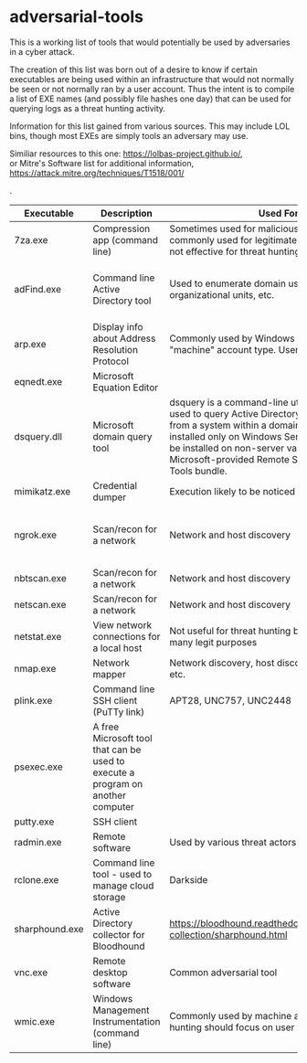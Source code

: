 # adversarial-tools

This is a working list of tools that would potentially be used by adversaries in a cyber attack.  

The creation of this list was born out of a desire to know if certain executables are being used within an infrastructure that would not normally be seen or not normally ran by a user account.   Thus the intent is to compile a list of EXE names (and possibly file hashes one day) that can be used for querying logs as a threat hunting activity.  

Information for this list gained from various sources.  This may include LOL bins, though most EXEs are simply tools an adversary may use.

Similiar resources to this one:  https://lolbas-project.github.io/,  
or Mitre's Software list for additional information, https://attack.mitre.org/techniques/T1518/001/

.  

Executable    | Description   | Used For    | MITRE ATT@ACK  |  
| ----------- | -----------   | ----------- | -----------    |  
|   7za.exe   | Compression app (command line) | Sometimes used for malicious activity. Also commonly used for legitimate activity, therefore, not effective for threat hunting | https://attack.mitre.org/techniques/T1027/ |  
| adFind.exe    | Command line Active Directory tool | Used to enumerate domain users, groups, organizational units, etc. | https://attack.mitre.org/techniques/T1087  https://attack.mitre.org/techniques/T1482 https://attack.mitre.org/techniques/T1069 https://attack.mitre.org/techniques/T1018 https://attack.mitre.org/techniques/T1016    |
| arp.exe | Display info about Address Resolution Protocol | Commonly used by Windows OS, mostly under "machine" account type. User use is unusual. | |
| eqnedt.exe | Microsoft Equation Editor | | | 
| dsquery.dll | Microsoft domain query tool | dsquery is a command-line utility that can be used to query Active Directory for information from a system within a domain. It is typically installed only on Windows Server versions but can be installed on non-server variants through the Microsoft-provided Remote Server Administration Tools bundle. | https://attack.mitre.org/techniques/T1087/ https://attack.mitre.org/techniques/T1482/ https://attack.mitre.org/techniques/T1069/ |
| mimikatz.exe | Credential dumper | Execution likely to be noticed by EDR | numerous |  
| ngrok.exe | Scan/recon for a network | Network and host discovery | https://attack.mitre.org/techniques/T1046  https://attack.mitre.org/techniques/T1040  https://attack.mitre.org/techniques/T1018  https://attack.mitre.org/techniques/T1016  https://attack.mitre.org/techniques/T1033  |
| nbtscan.exe | Scan/recon for a network | Network and host discovery | |
| netscan.exe | Scan/recon for a network | Network and host discovery | |
| netstat.exe | View network connections for a local host | Not useful for threat hunting because used for too many legit purposes |
| nmap.exe | Network mapper | Network discovery, host discovery, open ports, etc. | |
| plink.exe | Command line SSH client (PuTTy link) | APT28, UNC757, UNC2448 | |
| psexec.exe | A free Microsoft tool that can be used to execute a program on another computer | | https://attack.mitre.org/techniques/T1136  https://attack.mitre.org/techniques/T1543  https://attack.mitre.org/techniques/T1570  https://attack.mitre.org/techniques/T1021  https://attack.mitre.org/techniques/T1569 | 
| putty.exe | SSH client | | | 
| radmin.exe | Remote software | Used by various threat actors for remote access | https://attack.mitre.org/techniques/T1072/ |
| rclone.exe | Command line tool - used to manage cloud storage | Darkside | |
| sharphound.exe | Active Directory collector for Bloodhound | https://bloodhound.readthedocs.io/en/latest/data-collection/sharphound.html | |
| vnc.exe | Remote desktop software | Common adversarial tool | https://attack.mitre.org/techniques/T1021/  https://attack.mitre.org/techniques/T1133/  https://attack.mitre.org/techniques/T1219/  |
| wmic.exe | Windows Management Instrumentation (command line) | Commonly used by machine accounts; threat hunting should focus on user activity | https://attack.mitre.org/techniques/T1047/  | 
 
